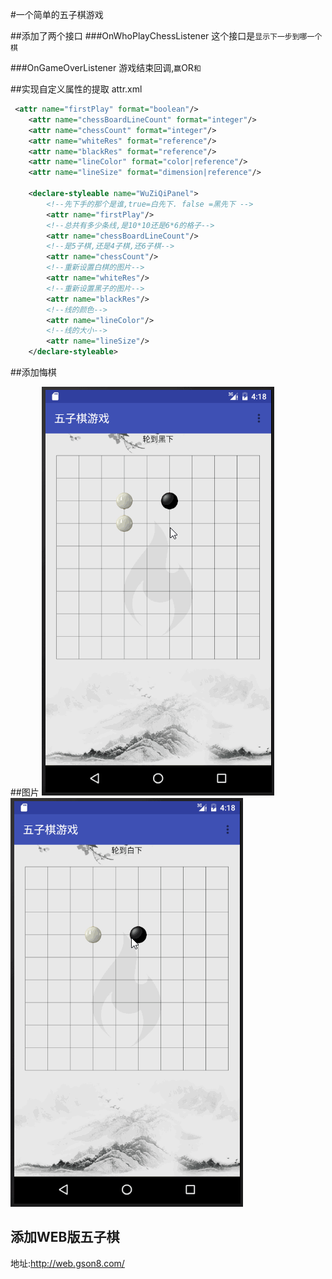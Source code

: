#一个简单的五子棋游戏

##添加了两个接口
###OnWhoPlayChessListener
这个接口是`显示下一步到哪一个棋`

###OnGameOverListener
游戏结束回调,`赢`OR`和`

##实现自定义属性的提取
attr.xml
```xml
 <attr name="firstPlay" format="boolean"/>
    <attr name="chessBoardLineCount" format="integer"/>
    <attr name="chessCount" format="integer"/>
    <attr name="whiteRes" format="reference"/>
    <attr name="blackRes" format="reference"/>
    <attr name="lineColor" format="color|reference"/>
    <attr name="lineSize" format="dimension|reference"/>

    <declare-styleable name="WuZiQiPanel">
        <!--先下手的那个是谁,true=白先下. false =黑先下 -->
        <attr name="firstPlay"/>
        <!--总共有多少条线,是10*10还是6*6的格子-->
        <attr name="chessBoardLineCount"/>
        <!--是5子棋,还是4子棋,还6子棋-->
        <attr name="chessCount"/>
        <!--重新设置白棋的图片-->
        <attr name="whiteRes"/>
        <!--重新设置黑子的图片-->
        <attr name="blackRes"/>
        <!--线的颜色-->
        <attr name="lineColor"/>
        <!--线的大小-->
        <attr name="lineSize"/>
    </declare-styleable>
```

##添加悔棋

##图片
![](MyPic/aa.gif)
![](MyPic/bb.gif)

## 添加WEB版五子棋
地址:http://web.gson8.com/